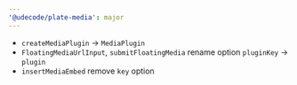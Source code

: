 ```yaml
---
'@udecode/plate-media': major
---
```


- `createMediaPlugin` -> `MediaPlugin`
- `FloatingMediaUrlInput`, `submitFloatingMedia` rename option `pluginKey` -> `plugin`
- `insertMediaEmbed` remove `key` option
